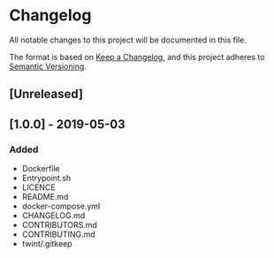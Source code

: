 # Changelog
All notable changes to this project will be documented in this file.

The format is based on [Keep a Changelog](https://keepachangelog.com/en/1.0.0/),
and this project adheres to [Semantic Versioning](https://semver.org/spec/v2.0.0.html).

## [Unreleased]

## [1.0.0] - 2019-05-03
### Added
- Dockerfile
- Entrypoint.sh
- LICENCE
- README.md
- docker-compose.yml
- CHANGELOG.md
- CONTRIBUTORS.md
- CONTRIBUTING.md
- twint/.gitkeep